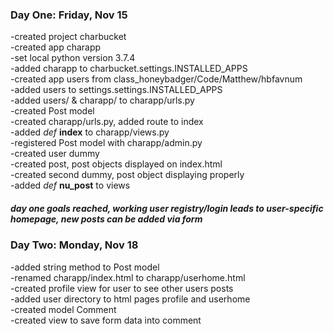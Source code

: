 
### Day One: Friday, Nov 15  

-created project charbucket  
-created app charapp  
-set local python version 3.7.4  
-added charapp to charbucket.settings.INSTALLED_APPS  
-created app users from class_honeybadger/Code/Matthew/hbfavnum  
-added users to settings.settings.INSTALLED_APPS  
-added users/ & charapp/ to charapp/urls.py  
-created Post model  
-created charapp/urls.py, added route to index  
-added *def* **index** to charapp/views.py  
-registered Post model with charapp/admin.py  
-created user dummy  
-created post, post objects displayed on index.html  
-created second dummy, post object displaying properly  
-added *def* **nu_post** to views  
##### day one goals reached, working user registry/login leads to user-specific homepage, new posts can be added via form

### Day Two: Monday, Nov 18
-added string method to Post model  
-renamed charapp/index.html to charapp/userhome.html  
-created profile view for user to see other users posts  
-added user directory to html pages profile and userhome  
-created model Comment  
-created view to save form data into comment  

